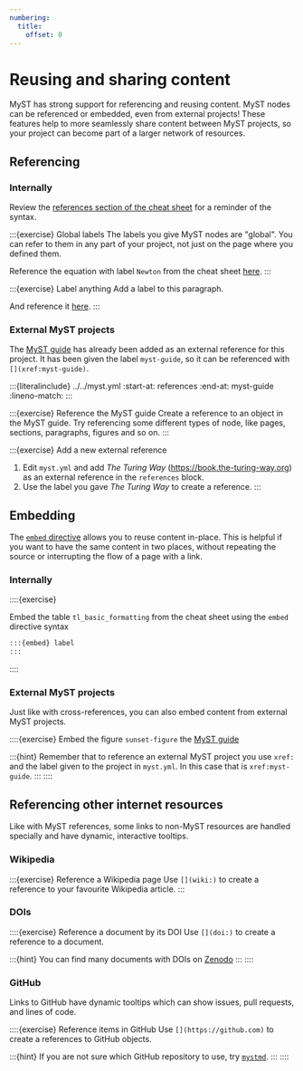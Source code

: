 ```yaml
---
numbering:
  title:
    offset: 0
---
```


# Reusing and sharing content

MyST has strong support for referencing and reusing content.
MyST nodes can be referenced or embedded, even from external projects!
These features help to more seamlessly share content between MyST projects, so your project can become part of a larger network of resources.

## Referencing

### Internally

Review the [references section of the cheat sheet](#cheatsheet-ref) for a reminder of the syntax.

:::{exercise} Global labels
The labels you give MyST nodes are "global".
You can refer to them in any part of your project, not just on the page where you defined them.

Reference the equation with label `Newton` from the cheat sheet [here]().
:::

:::{exercise} Label anything
Add a label to this paragraph.

And reference it [here]().
:::


### External MyST projects

The [MyST guide](xref:myst-guide) has already been added as an external reference for this project.
It has been given the label `myst-guide`, so it can be referenced with `[](xref:myst-guide)`.

:::{literalinclude} ../../myst.yml
:start-at: references
:end-at: myst-guide
:lineno-match:
:::

:::{exercise} Reference the MyST guide
Create a reference to an object in the MyST guide.
Try referencing some different types of node, like pages, sections, paragraphs, figures and so on.
:::

:::{exercise} Add a new external reference
1. Edit `myst.yml` and add _The Turing Way_ (https://book.the-turing-way.org) as an external reference in the `references` block.
2. Use the label you gave _The Turing Way_ to create a reference.
:::

## Embedding

The [`embed` directive](xref:myst-guide/embed#docs-embed) allows you to reuse content in-place.
This is helpful if you want to have the same content in two places, without repeating the source or interrupting the flow of a page with a link.

### Internally

::::{exercise}

Embed the table `tl_basic_formatting` from the cheat sheet using the `embed` directive syntax

```markdown
:::{embed} label
:::
```
::::

### External MyST projects

Just like with cross-references, you can also embed content from external MyST projects.

::::{exercise}
Embed the figure `sunset-figure` the [MyST guide](xref:myst-guide)

:::{hint}
Remember that to reference an external MyST project you use `xref:` and the label given to the project in `myst.yml`.
In this case that is `xref:myst-guide`.
:::
::::

## Referencing other internet resources

Like with MyST references, some links to non-MyST resources are handled specially and have dynamic, interactive tooltips.

### Wikipedia

:::{exercise} Reference a Wikipedia page
Use `[](wiki:)` to create a reference to your favourite Wikipedia article.
:::

### DOIs

::::{exercise} Reference a document by its DOI
Use `[](doi:)` to create a reference to a document.

:::{hint}
You can find many documents with DOIs on [Zenodo](https://zenodo.org/)
:::
::::

### GitHub

Links to GitHub have dynamic tooltips which can show issues, pull requests, and lines of code.

::::{exercise} Reference items in GitHub
Use `[](https://github.com)` to create a references to GitHub objects.

:::{hint}
If you are not sure which GitHub repository to use, try [`mystmd`](https://github.com/jupyter-book/mystmd).
:::
::::
